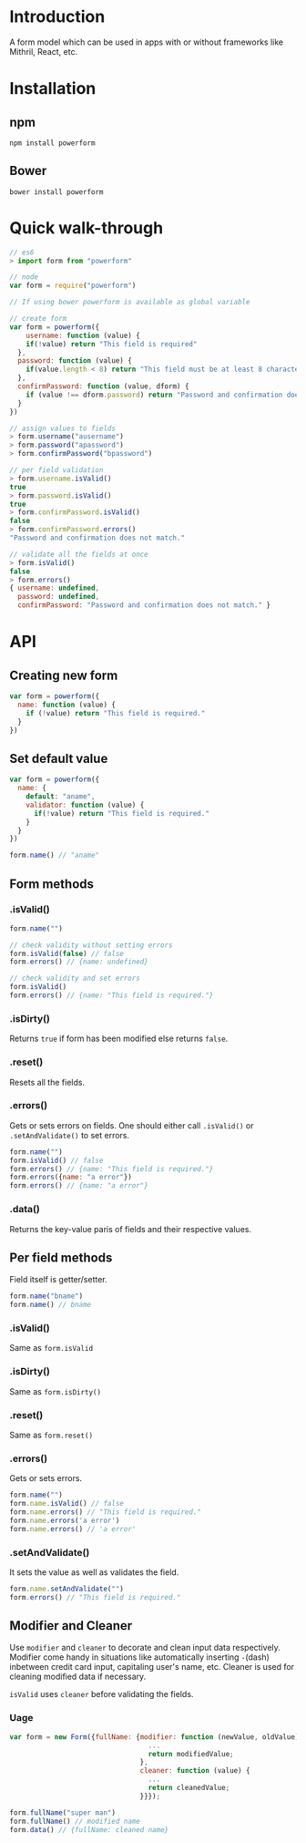 # Introduction
A form model which can be used in apps with or without frameworks like Mithril, React, etc.

# Installation
## npm
`npm install powerform`
## Bower
`bower install powerform`

# Quick walk-through
```javascript
// es6
> import form from "powerform"

// node
var form = require("powerform")

// If using bower powerform is available as global variable

// create form
var form = powerform({
	username: function (value) {
  	if(!value) return "This field is required"
  },
  password: function (value) {
  	if(value.length < 8) return "This field must be at least 8 characters long."
  },
  confirmPassword: function (value, dform) {
  	if (value !== dform.password) return "Password and confirmation does not match."
  }
})

// assign values to fields
> form.username("ausername")
> form.password("apassword")
> form.confirmPassword("bpassword")

// per field validation
> form.username.isValid()
true
> form.password.isValid()
true
> form.confirmPassword.isValid()
false
> form.confirmPassword.errors()
"Password and confirmation does not match."

// validate all the fields at once
> form.isValid()
false
> form.errors()
{ username: undefined,
  password: undefined,
  confirmPassword: "Password and confirmation does not match." }
```

# API
## Creating new form
```javascript
var form = powerform({
  name: function (value) {
    if (!value) return "This field is required."
  }
})
```
## Set default value
```javascript
var form = powerform({
  name: {
    default: "aname",
    validator: function (value) {
      if(!value) return "This field is required."
    }
  }
})

form.name() // "aname"
```
## Form methods
### .isValid()
```javascript
form.name("")

// check validity without setting errors
form.isValid(false) // false
form.errors() // {name: undefined}

// check validity and set errors
form.isValid()
form.errors() // {name: "This field is required."}
```
### .isDirty()
Returns `true` if form has been modified else returns `false`.

### .reset()
Resets all the fields.

### .errors()
Gets or sets errors on fields.
One should either call `.isValid()` or `.setAndValidate()` to set errors.
```javascript
form.name("")
form.isValid() // false
form.errors() // {name: "This field is required."}
form.errors({name: "a error"})
form.errors() // {name: "a error"}
```
### .data()
Returns the key-value paris of fields and their respective values.

## Per field methods
Field itself is getter/setter.
```javascript
form.name("bname")
form.name() // bname
```

### .isValid()
Same as `form.isValid`

### .isDirty()
Same as `form.isDirty()`

### .reset()
Same as `form.reset()`

### .errors()
Gets or sets errors.
```javascript
form.name("")
form.name.isValid() // false
form.name.errors() // "This field is required."
form.name.errors('a error')
form.name.errors() // 'a error'
```

### .setAndValidate()
It sets the value as well as validates the field.
```javascript
form.name.setAndValidate("")
form.errors() // "This field is required."
```

## Modifier and Cleaner
Use `modifier` and `cleaner` to decorate and clean input data respectively.
Modifier come handy in situations like automatically inserting `-`(dash) inbetween credit card input,
capitaling user's name, etc. Cleaner is used for cleaning modified data if necessary.

`isValid` uses `cleaner` before validating the fields.

### Uage
```javascript
var form = new Form({fullName: {modifier: function (newValue, oldValue) {
                                  ...
                                  return modifiedValue;
                                },
                                cleaner: function (value) {
                                  ...
                                  return cleanedValue;
                                }}});

form.fullName("super man")
form.fullName() // modified name
form.data() // {fullName: cleaned name}
```
